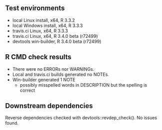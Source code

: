 ## Test environments

* local Linux install, x64, R 3.3.2
* local Windows install, x64, R 3.3.3
* travis.ci Linux, x64, R 3.3.3
* travis.ci Linux, x64, R 3.4.0 beta (r72499)
* devtools win-builder, R 3.4.0 beta (r72499)

## R CMD check results

* There were no ERRORs nor WARNINGs.
* Local and travis.ci builds generated no NOTEs.
* Win-builder generated 1 NOTE
    * possibly misspelled words in DESCRIPTION but the spelling is correct

## Downstream dependencies

Reverse dependencies checked with devtools::revdep_check(). No issues found.